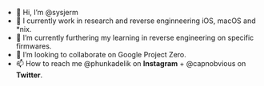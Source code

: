 - 👋 Hi, I’m @sysjerm
- 👀 I currently work in research and reverse enginneering iOS, macOS and *nix.
- 🌱 I’m currently furthering my learning in reverse engineering on specific firmwares.
- 💞️ I’m looking to collaborate on Google Project Zero.
- 📫 How to reach me @phunkadelik on **Instagram** + @capnobvious on **Twitter**.

<!---
sysjerm/sysjerm is a ✨ special ✨ repository because its `README.md` (this file) appears on your GitHub profile.
You can click the Preview link to take a look at your changes.
--->
